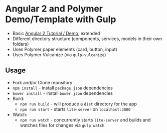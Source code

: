 # Angular 2 and Polymer Demo/Template with Gulp

* Basic [Angular 2 Tutorial / Demo](https://angular.io/docs/ts/latest/tutorial/), extended
* Different directory structure (components, services, models in their own folders)
* Uses Polymer paper elements (card, button, input)
* Uses Polymer Vulcanize (via `gulp-vulcanize`)

## Usage

* Fork and/or Clone repository
* `npm install` - install `package.json` dependencies
* `bower install` - install `bower.json` dependencies
* Build:
  * `npm run build` - will produce a `dist` directory for the app
  * `npm run start` - starts `lite-server` on `localhost:3000`
* Watch:
  * `npm run watch` - concurrently starts `lite-server` and builds and watches files for changes via `gulp watch`

